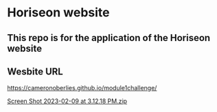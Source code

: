 # Horiseon website

## This repo is for the application of the Horiseon website



## Wesbite URL
https://cameronoberlies.github.io/module1challenge/


[Screen Shot 2023-02-09 at 3.12.18 PM.zip](https://github.com/cameronoberlies/module1challenge/files/10701578/Screen.Shot.2023-02-09.at.3.12.18.PM.zip)
